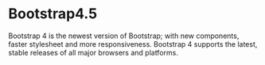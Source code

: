 # Bootstrap4.5
Bootstrap 4 is the newest version of Bootstrap; with new components, faster stylesheet and more responsiveness. Bootstrap 4 supports the latest, stable releases of all major browsers and platforms.
